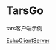 # TarsGo

tars客户端示例

[EchoClientServer](https://github.com/TarsCloud/TarsGo/tree/master/_examples/EchoClientServer)

